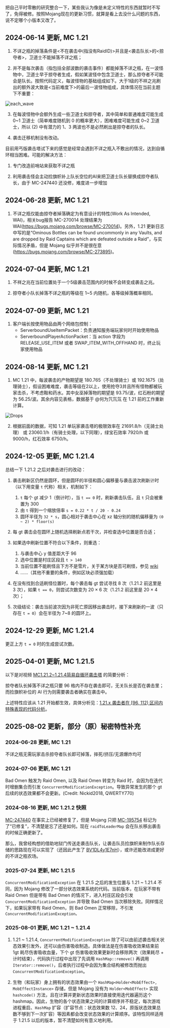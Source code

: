 把自己平时零散的研究整合一下，某些我认为像是未定义特性的东西就暂时不写了，免得被修。按照Mojang现在的更新习惯，就算是看上去没什么问题的东西，说不定哪个小版本又改了。


## 2024-06-14 更新, MC 1.21

1. 不详之瓶的掉落条件是<不在袭击中(指没有RaidID)>并且是<袭击队长>的<掠夺者>，卫道士不能掉落不详之瓶；

2. 并不是每次袭击（指包括全部波数的袭击事件）都能掉落不详之瓶，在一波怪物中，卫道士早于掠夺者生成，假如某波怪中包含卫道士，那么掠夺者不可能会是队长。按照代码定义，每波怪物的基础组成如下。大于1级的不祥之兆刷出的额外波大致是<当前难度下>的最后一波怪物组成，具体情况在当前主题下不重要：

![each_wave](./img/note/each_wave.png)

3. 在每波怪物中会额外生成一些卫道士和掠夺者，其中简单和普通难度可能生成 0\~1 卫道士（简单难度随机到 0 的概率更大），困难难度可能生成 0\~2 卫道士，所以 (2) 中有潜力的 1、3 两波也不是必然刷出是掠夺者的队长。

4. 袭击迁移机制没有改动。


目前用丐版袭击塔试下来的感觉是经常会遇到不详之瓶入不敷出的情况，达到自循环相当困难。可能的解决方法：

1. 专门改造前哨站来获取不详之瓶

2. 利用袭击怪会主动捡旗帜补上队长空位的AI来把卫道士队长替换成掠夺者队长，由于 MC-247440 还没修，难度进一步增加


## 2024-06-28 更新, MC 1.21

1. 不详之瓶仅能由掠夺者掉落确定为有意设计的特性(Work As Intended, WAI)，相关bug报告 MC-270014 处理结果为 WAI(https://bugs.mojang.com/browse/MC-270014)。另外，1.21 更新日志中写的是“Ominous Bottles can be found uncommonly in any Vaults, and are dropped by Raid Captains which are defeated outside a Raid”，与实际情况矛盾，但是 Mojang 似乎并不是很在意(https://bugs.mojang.com/browse/MC-273895)。



## 2024-07-04 更新, MC 1.21

1. 不祥之兆在当前位置处于一个5级袭击范围内的时候不会转变成袭击之兆。

2. 掠夺者小队长掉落不详之瓶的等级在 1\~5 内随机，各等级掉落概率相同。


## 2024-07-09 更新, MC 1.21

1. 客户端长按使用物品由两个网络包控制：
   - ServerboundUseItemPacket：负责通知服务端玩家何时开始使用物品
   - ServerboundPlayerActionPacket：当 action 字段为 RELEASE_USE_ITEM 或者 SWAP_ITEM_WITH_OFFHAND 时，终止玩家使用物品


## 2024-08-14 更新, MC 1.21

1. MC 1.21 中，每波袭击的产物期望是 180.765（不处理骑士）或 192.1675（处理骑士），假设困难难度，袭击等级在2以上，使用抢夺3并且所有怪物都被玩家击杀，不考虑鞍和药水。其中女巫掉落物的期望是 93.75/波，红石粉的期望为 56.25/波。其余内容见表格，数据基于 @何为氕氘氚 在 1.21 前的工作重新计算。

![Drops](img/note/drops.png)

2. 根据前面的数据，可知 1.21 单玩家袭击塔的极限效率在 21691.8/h（无骑士处理） 或 23060.1/h（有骑士处理，以下同理），绿宝石效率 7920/h 或 9000/h，红石效率 6750/h。


## 2024-12-05 更新, MC 1.21.4

总结一下 1.21.2 之后对袭击进行的改动：

1. 袭击刷新区仍然是圆环，但是圆环的半径和圆心偏移量与袭击波次刷新计时（以下用变量 `t` 代称）相关，机制如下：
   1. `t` 每个 gt 减少 1（倒计时），当 `t == 0` 时，刷新袭击队伍，且 `t` 只会被重置为 300
   2. 由 `t` 得到一个缩放倍率 `s = 0.22 * t / 20 - 0.24`
   3. 圆环半径为 `32 * s`，圆心相对于袭击中心在 xz 轴分别的随机偏移量为 `(0 ~ 2) * floor(s)`

2. 每 gt 袭击会在圆环上随机选择刷新点若干次，并检查选中位置是否合适；

3. 如果选中刷新位置不符合以下条件，则重选：
   1. 与袭击中心 y 值差距大于 96
   2. 选中位置是村庄区段且 `t > 140`
   3. 当前位置不能刷怪且下方不是雪片，关于某方块是否可刷怪，参见 [wiki](https://zh.minecraft.wiki/?curid=7615#%E5%8F%AF%E7%94%9F%E6%88%90%E4%BD%8D%E7%BD%AE)
   4. ……（其他不重要的条件，例如区块必须强加载）

4. 在没有找到合适刷怪位置时，每个袭击每 gt 尝试寻找 8 次（1.21.2 前这里是 3 次），如果 `t == 0`，则尝试次数变为 20 × 6 次（1.21.2 前这里是 20 × 4 次）；

5. 次级结论：袭击当前波次因为非死亡原因移出袭击时，接下来刷新的一波（只存在 `t = 0`）会在半径为 7~8 的圆环上。

## 2024-12-29 更新, MC 1.21.4

更正上方 `t = 0` 时的生成尝试次数。

## 2025-04-01 更新, MC 1.21.5

以下是对视频 [MC1.21.2~1.21.4简易自循环袭击塔](https://www.bilibili.com/video/BV1HHZhYGE7U/) 的简要分析：

掠夺者队长掉落不详之瓶只要 96 格内不存在袭击即可，无关队长是否在袭击里；而捡旗帜补位的 AI 行为则需要袭击者确实在袭击中。

上述特性应该从 1.21 开始都生效，具体分析见：[1.21.x 袭击者在 \[96, 112\) 区间内特殊表现的代码分析](../2025-04__1-21_captain_replace/)。


## 2025-08-02 更新，部分（原）秘密特性补充
### 2024-06-28 更新, MC 1.21

不详之瓶无需玩家击杀掠夺者队长即可掉落，摔死/挤压/无源爆炸均可

### 2024-07-06 更新, MC 1.21

Bad Omen 触发为 Raid Omen, 以及 Raid Omen 转变为 Raid 时，会因为在迭代时增删集合而引发 `ConcurrentModificationException`。导致异常发生的那个 gt 后续的状态效果都不会更新。(Credit: Nickid2018, QWERTY770)

### 2024-08-16 更新, MC 1.21.2 快照

[MC-247440](https://bugs.mojang.com/browse/MC-247440) 在事实上已经被修复了，但是 Mojang 只把 [MC-195754](https://bugs.mojang.com/browse/MC-195754) 标记为了“已修复”，不清楚是忘了还是如何。现在 `raidToLeaderMap` 会在队长移出袭击的时候正确更新了。

那么，我曾经构想的借助地狱门传送走袭击队长，让袭击队员捡旗帜来制作队长存储的思路现在可以实现了（还因此产生了 [BV1DL4y1E7nH](https://www.bilibili.com/video/BV1DL4y1E7nH)），或许还能改进成更好的不详之瓶农场。

### 2025-07-24 更新, MC 1.21.5

`ConcurrentModificationException` 在 1.21.5 之后的发生位置与 1.21 ~ 1.21.4 不同，因为 Mojang 修改了一部分状态效果系统的代码。当前版本，在玩家不带有 Raid Omen 但是带有 Bad Omen 的情况下，进入村庄区段会引发 `ConcurrentModificationException` 并导致 Bad Omen 当次移除失败。同样情况下，如果玩家带有 Raid Omen，则 Bad Omen 正常移除，不引发 `ConcurrentModificationException。`

### 2025-08-01 更新, MC 1.21 ~ 1.21.4

1. 1.21 ~ 1.21.4, `ConcurrentModificationException` 除了可以由前述袭击相关状态效果引发外，还可以由伤害吸收制造。具体做法是在伤害吸收效果结束前 1gt 耗尽伤害吸收血量，下个 gt 伤害吸收效果更新时会移除两次（效果耗尽 + 计时结束），代码执行过程中出现了先调用 `HashMap::remove()` 再调用 `Iterator::remove()`，后者执行过程中会因为集合结构被修改而抛出 `ConcurrentModificationException`。

2. 生物（和玩家）身上拥有的状态效果由一个 `HashMap<Holder<MobEffect>, MobEffectInstance>` 存储，但是 Mojang 没有为 `Holder<MobEffect>` 实现 `hashcode()` 方法，且在计算并更新状态效果时直接使用迭代器遍历这个 hashmap。因此，生物的各个状态效果之间的计算顺序并不稳定，每次游戏进程重启、`HashMap` 扩容（扩容节点：状态效果数 12、24，原版状态效果总数不够到下一次扩容）等因素都会改变状态效果的计算顺序。该特性同样适用于 1.21.5 以后的版本，暂不清楚如何有意义地利用。